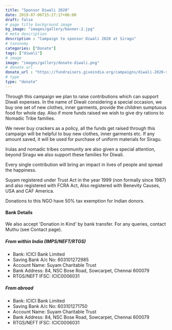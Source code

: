 ```yaml
---
title: "Sponsor Diwali 2020"
date: 2019-07-06T15:27:17+06:00
draft: false
# page title background image
bg_image: "images/gallery/banner-2.jpg"
# meta description
description : "Campaign to sponsor Diwali 2020 at Siragu"
# taxonomy
categories: ["Donate"]
tags: ["diwali"]
# image
image: "images/gallery/donate-diwali.png"
# donate url
donate_url : "https://fundraisers.giveindia.org/campaigns/diwali-2020-suyam-charitable-trust-raising-contribution-to-support-500-beneficiaries"
# type
type: "donate"
---
```


Through this campaign we plan to raise contributions which can support Diwali 
expenses. In the name of Diwali considering a special occasion, we buy one set 
of new clothes, inner garments, provide the children sumptuous food for whole 
day. Also if more funds raised we wish to give dry rations to Nomadic Tribe 
families.

We never buy crackers as a policy, all the funds get raised through this 
campaign will be helpful to buy new clothes, inner garments etc. If any amount 
saved, it will be used for purchase of uniform materials for Siragu.

Irulas and nomadic tribes community are also given a special attention, beyond 
Siragu we also support these families for Diwali.

Every single contribution will bring an impact in lives of people and spread 
the happiness.

Suyam registered under Trust Act in the year 1999 (non formally since 1987) and 
also registered with FCRA Act, Also registered with Benevity Causes, USA and 
CAF America.

Donations to this NGO have 50% tax exemption for Indian donors.

#### Bank Details

We also accept 'Donation in Kind' by bank transfer. For any queries, contact 
Muthu (see Contact page).

##### From within India (IMPS/NEFT/RTGS)

* Bank: ICICI Bank Limited
* Saving Bank A/c No: 603101272985
* Account Name: Suyam Charitable Trust
* Bank Address: 84, NSC Bose Road, Sowcarpet, Chennai 600079
* RTGS/NEFT IFSC: ICIC0006031

##### From abroad
 
* Bank: ICICI Bank Limited
* Saving Bank A/c No: 603101271750
* Account Name: Suyam Charitable Trust
* Bank Address: 84, NSC Bose Road, Sowcarpet, Chennai 600079
* RTGS/NEFT IFSC: ICIC0006031

